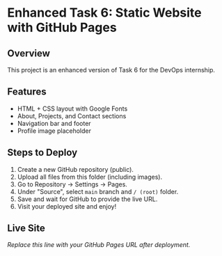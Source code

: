 # Enhanced Task 6: Static Website with GitHub Pages

## Overview
This project is an enhanced version of Task 6 for the DevOps internship.

## Features
- HTML + CSS layout with Google Fonts
- About, Projects, and Contact sections
- Navigation bar and footer
- Profile image placeholder

## Steps to Deploy
1. Create a new GitHub repository (public).
2. Upload all files from this folder (including images).
3. Go to Repository → Settings → Pages.
4. Under "Source", select `main` branch and `/ (root)` folder.
5. Save and wait for GitHub to provide the live URL.
6. Visit your deployed site and enjoy!

## Live Site
_Replace this line with your GitHub Pages URL after deployment._
